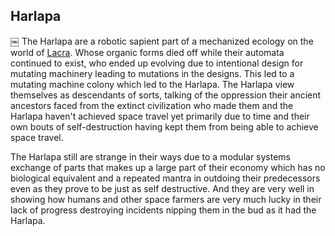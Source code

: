 ## Harlapa
￼
The Harlapa are a robotic sapient part of a mechanized ecology on the world of [Lacra](/../../1_Worlds_Systems/Lacra.md).  Whose organic forms died off while their automata continued to exist, who ended up evolving due to intentional design for mutating machinery leading to mutations in the designs.  This led to a mutating machine colony which led to the Harlapa.  The Harlapa view themselves as descendants of sorts, talking of the oppression their ancient ancestors faced from the extinct civilization who made them and the Harlapa haven't achieved space travel yet primarily due to time and their own bouts of self-destruction having kept them from being able to achieve space travel.  

The Harlapa still are strange in their ways due to a modular systems exchange of parts that makes up a large part of their economy which has no biological equivalent and a repeated mantra in outdoing their predecessors even as they prove to be just as self destructive.  And they are very well in showing how humans and other space farmers are very much lucky in their lack of progress destroying incidents nipping them in the bud as it had the Harlapa.
